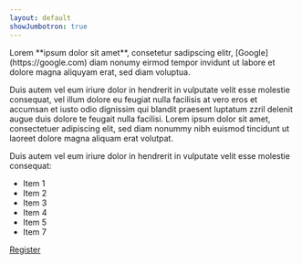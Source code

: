 ```yaml
---
layout: default
showJumbotron: true
---
```


<div class="row">
<div class="col-sm" markdown="1">
Lorem **ipsum dolor sit amet**, consetetur sadipscing elitr, [Google](https://google.com) diam nonumy eirmod tempor invidunt ut labore et dolore magna aliquyam erat, sed diam voluptua.

Duis autem vel eum iriure dolor in hendrerit in vulputate velit esse molestie consequat, vel illum dolore eu feugiat nulla facilisis at vero eros et accumsan et iusto odio dignissim qui blandit praesent luptatum zzril delenit augue duis dolore te feugait nulla facilisi. Lorem ipsum dolor sit amet, consectetuer adipiscing elit, sed diam nonummy nibh euismod tincidunt ut laoreet dolore magna aliquam erat volutpat. 
</div>

<div class="col-sm" markdown="1">
Duis autem vel eum iriure dolor in hendrerit in vulputate velit esse molestie consequat:

* Item 1
* Item 2
* Item 3
* Item 4
* Item 5
* Item 7
</div>
</div>

<p class="text-center">
    <a class="btn btn-primary btn-lg" href="https://www.eventbrite.de/" role="button">
        Register
    </a>
</p>
